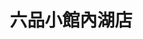 ---
title: "六品小館內湖店"
description: "六品小館內湖店"
layout: shop
keywords:
  - 美食競賽
  - 台灣美食
  - 美食精選
datePublished: "2025-06-30"
dateModified: "2025-07-07"
city: "台北市"
district: "大安區"
address: "114台北市內湖區瑞光路421號"
phone: "0287525106"
geo: "25.078773677850045, 121.57101179654482"
google_map: "https://maps.app.goo.gl/oryTnUjAiryifn2PA"
footinder: "https://footinder.com.tw/%e5%8f%b0%e5%8c%97%e5%b8%82%e5%85%a7%e6%b9%96%e5%8d%80/42587/"
official: "https://www.facebook.com/lioupin.restaurant/"
award:
  - name: "500盤"
    year: "2024"
    entries:
      - dishes:
          - "快炒豆干肉絲"

---